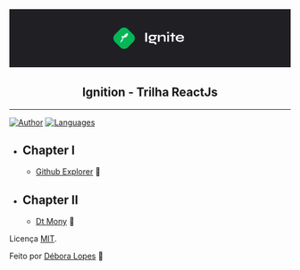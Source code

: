 
<img alt="Ignite" src=".github/background.png" />

<h2 align="center">
  Ignition - Trilha ReactJs 
</h2>

--- 


[![Author](https://img.shields.io/badge/autor-DéboraLopes-sucess?style=flat-square)](https://github.com/DebLopes)
[![Languages](https://img.shields.io/github/languages/count/DebLopes/ignition-reactjs?color=sucessstyle=flat-square)](#)

- ## Chapter I

    - [Github Explorer](https://github.com/DebLopes/ignition-reactjs/tree/master/01-github-explorer)  🚀

- ## Chapter II
    - [Dt Mony](https://github.com/DebLopes/ignition-reactjs/tree/master/dtmoney) 🚀 


 Licença [MIT](LICENSE).

Feito por [Débora Lopes](https://github.com/DebLopes) 🖤



